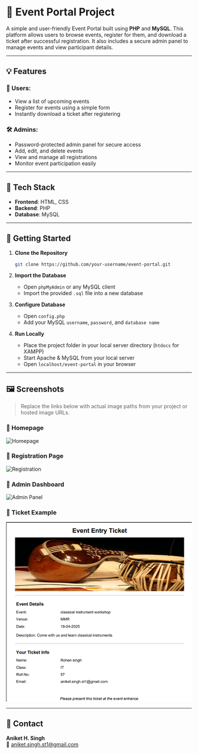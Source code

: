 # 🎫 Event Portal Project

A simple and user-friendly Event Portal built using **PHP** and **MySQL**. This platform allows users to browse events, register for them, and download a ticket after successful registration. It also includes a secure admin panel to manage events and view participant details.

---

## 💡 Features

### 👥 Users:
- View a list of upcoming events
- Register for events using a simple form
- Instantly download a ticket after registering

### 🛠 Admins:
- Password-protected admin panel for secure access
- Add, edit, and delete events
- View and manage all registrations
- Monitor event participation easily

---

## 🧰 Tech Stack

- **Frontend**: HTML, CSS  
- **Backend**: PHP  
- **Database**: MySQL  

---

## 🚀 Getting Started

1. **Clone the Repository**  
   ```bash
   git clone https://github.com/your-username/event-portal.git
   ```

2. **Import the Database**  
   - Open `phpMyAdmin` or any MySQL client  
   - Import the provided `.sql` file into a new database

3. **Configure Database**  
   - Open `config.php`  
   - Add your MySQL `username`, `password`, and `database name`

4. **Run Locally**  
   - Place the project folder in your local server directory (`htdocs` for XAMPP)  
   - Start Apache & MySQL from your local server  
   - Open `localhost/event-portal` in your browser

---

## 🖼️ Screenshots

> Replace the links below with actual image paths from your project or hosted image URLs.

### 🔸 Homepage
![Homepage](screenshots/homepage.png)

### 🔸 Registration Page
![Registration](screenshots/registration.png)

### 🔸 Admin Dashboard
![Admin Panel](screenshots/admin-dashboard.png)

### 🔸 Ticket Example
![Ticket](screenshots/ticket.png)

---

## 📩 Contact

**Aniket H. Singh**  
📧 [aniket.singh.st1@gmail.com](mailto:aniket.singh.st1@gmail.com)
